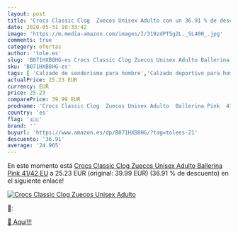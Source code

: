 ```yaml
---
layout: post
title: 'Crocs Classic Clog  Zuecos Unisex Adulto con un 36.91 % de descuento'
date: 2020-05-31 10:33:42
image: 'https://m.media-amazon.com/images/I/319zdPTSg2L._SL400_.jpg'
comments: true
category: ofertas
author: 'tole.es'
slug: 'B071HXB8HG-es Crocs Classic Clog Zuecos Unisex Adulto Ballerina Pink...'
sku: 'B071HXB8HG-es'
tags: [ 'Calzado de senderismo para hombre','Calzado deportivo para hombre','Chanclas y sandalias de piscina para hombre','Zapatillas de senderismo para hombre','Zapatillas y calzado deportivo para hombre','Zapatos','Zapatos para hombre','Zapatos y complementos','zuecos', ]
actualPrice: 25.23 EUR
currency: EUR
price: 25.23
comparePrice: 39.99 EUR
prodname: 'Crocs Classic Clog  Zuecos Unisex Adulto  Ballerina Pink  41/42 EU'
country: 'es'
flag: '🇪🇸'
brand: ''
buyurl: 'https://www.amazon.es/dp/B071HXB8HG/?tag=tolees-21'
descuento: '36.91'
average: '24.965'
---
```


En este momento está [Crocs Classic Clog  Zuecos Unisex Adulto  Ballerina Pink  41/42 EU](https://www.amazon.es/dp/B071HXB8HG/?tag=tolees-21) a 25.23 EUR (original: 39.99 EUR) (36.91 %  de descuento) en el siguiente enlace!

[![Crocs Classic Clog  Zuecos Unisex Adulto](https://m.media-amazon.com/images/I/319zdPTSg2L._SL400_.jpg)](https://www.amazon.es/dp/B071HXB8HG/?tag=tolees-21)

🔎:


[🛒 Aquí!!!](https://www.amazon.es/dp/B071HXB8HG/?tag=tolees-21)
